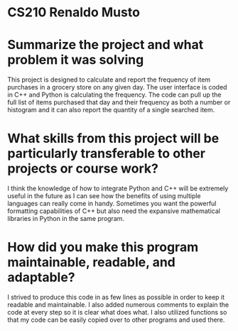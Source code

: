 # CS210 Renaldo Musto

# Summarize the project and what problem it was solving
This project is designed to calculate and report the frequency of item purchases in a grocery store on any given day. The user interface is coded in C++ and Python is calculating the frequency. The code can pull up the full list of items purchased that day and their frequency as both a number or histogram and it can also report the quantity of a single searched item. 

# What skills from this project will be particularly transferable to other projects or course work?
I think the knowledge of how to integrate Python and C++ will be extremely useful in the future as I can see how the benefits of using multiple languages can really come in handy. Sometimes you want the powerful formatting capabilities of C++ but also need the expansive mathematical libraries in Python in the same program. 

# How did you make this program maintainable, readable, and adaptable?
I strived to produce this code in as few lines as possible in order to keep it readable and maintainable. I also added numerous comments to explain the code at every step so it is clear what does what. I also utilized functions so that my code can be easily copied over to other programs and used there. 

